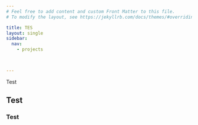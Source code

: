 ```yaml
---
# Feel free to add content and custom Front Matter to this file.
# To modify the layout, see https://jekyllrb.com/docs/themes/#overriding-theme-defaults

title: TES
layout: single
sidebar:
  nav:
    - projects
  


---
```


Test


## Test 

### Test
